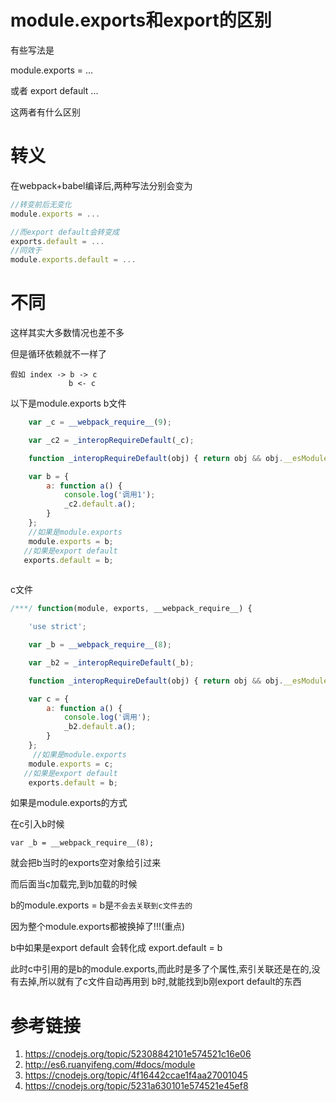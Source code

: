 # module.exports和export的区别

有些写法是

module.exports = ...

或者 export default ...

这两者有什么区别

# 转义

在webpack+babel编译后,两种写法分别会变为

```javascript
//转变前后无变化
module.exports = ...

//而export default会转变成
exports.default = ...
//同效于
module.exports.default = ...
```

# 不同

这样其实大多数情况也差不多

但是循环依赖就不一样了
```
假如 index -> b -> c
             b <- c
```
以下是module.exports
b文件
```javascript
	var _c = __webpack_require__(9);

	var _c2 = _interopRequireDefault(_c);

	function _interopRequireDefault(obj) { return obj && obj.__esModule ? obj : { default: obj }; }

	var b = {
	    a: function a() {
	        console.log('调用1');
	        _c2.default.a();
	    }
	};
    //如果是module.exports
	module.exports = b;
   //如果是export default
   exports.default = b;
   
```

c文件
```javascript
/***/ function(module, exports, __webpack_require__) {

	'use strict';

	var _b = __webpack_require__(8);

	var _b2 = _interopRequireDefault(_b);

	function _interopRequireDefault(obj) { return obj && obj.__esModule ? obj : { default: obj }; }

	var c = {
	    a: function a() {
	        console.log('调用');
	        _b2.default.a();
	    }
	};
     //如果是module.exports
	module.exports = c;
   //如果是export default
    exports.default = b;
```

如果是module.exports的方式

在c引入b时候

```
var _b = __webpack_require__(8);
```
就会把b当时的exports空对象给引过来

而后面当c加载完,到b加载的时候

b的module.exports = b是`不会去关联到c文件去的`

因为整个module.exports都被换掉了!!!(重点)

b中如果是export default 会转化成 export.default = b

此时c中引用的是b的module.exports,而此时是多了个属性,索引关联还是在的,没有去掉,所以就有了c文件自动再用到
b时,就能找到b刚export default的东西

# 参考链接

1. https://cnodejs.org/topic/52308842101e574521c16e06
2. http://es6.ruanyifeng.com/#docs/module
3. https://cnodejs.org/topic/4f16442ccae1f4aa27001045
4. https://cnodejs.org/topic/5231a630101e574521e45ef8


